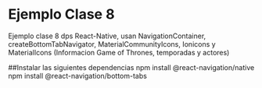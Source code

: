 # Ejemplo Clase 8
Ejemplo clase 8 dps React-Native, usan NavigationContainer, createBottomTabNavigator, MaterialCommunityIcons, Ionicons y MaterialIcons  (Informacion Game of Thrones, temporadas y actores)

##Instalar las siguientes dependencias
npm install @react-navigation/native
npm install @react-navigation/bottom-tabs
